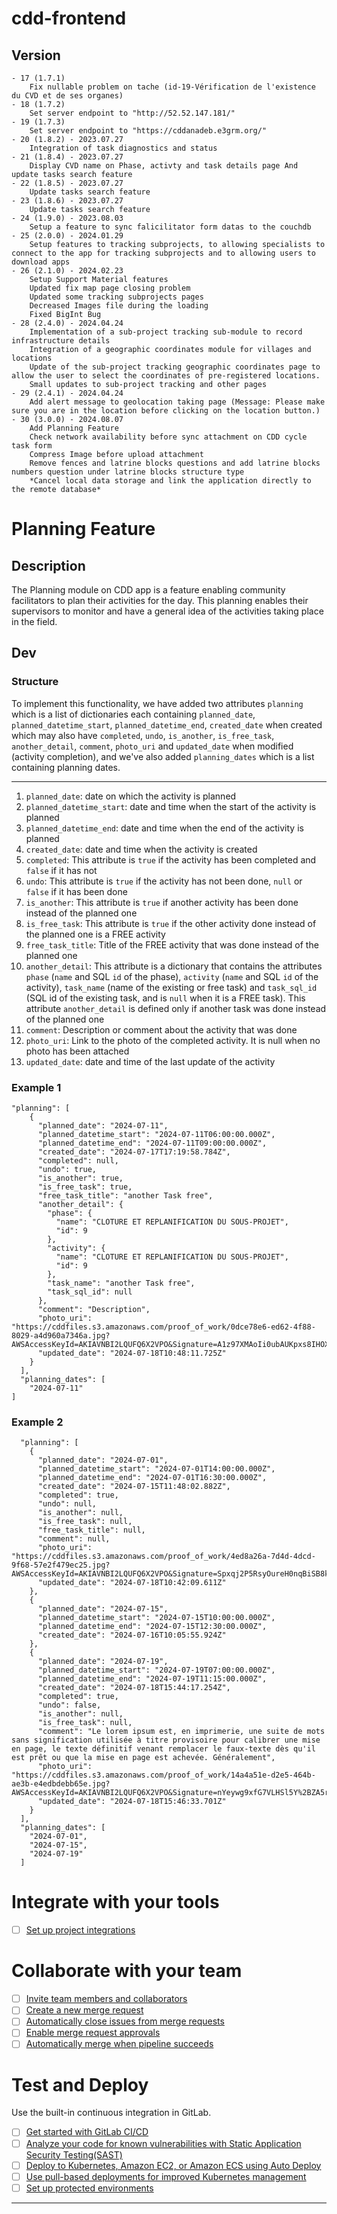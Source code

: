 # cdd-frontend
## Version
    - 17 (1.7.1)
        Fix nullable problem on tache (id-19-Vérification de l'existence du CVD et de ses organes)
    - 18 (1.7.2)
        Set server endpoint to "http://52.52.147.181/"
    - 19 (1.7.3)
        Set server endpoint to "https://cddanadeb.e3grm.org/"
    - 20 (1.8.2) - 2023.07.27
        Integration of task diagnostics and status
    - 21 (1.8.4) - 2023.07.27
        Display CVD name on Phase, activty and task details page And update tasks search feature
    - 22 (1.8.5) - 2023.07.27
        Update tasks search feature
    - 23 (1.8.6) - 2023.07.27
        Update tasks search feature
    - 24 (1.9.0) - 2023.08.03
        Setup a feature to sync falicilitator form datas to the couchdb
    - 25 (2.0.0) - 2024.01.29
        Setup features to tracking subprojects, to allowing specialists to connect to the app for tracking subprojects and to allowing users to download apps
    - 26 (2.1.0) - 2024.02.23
        Setup Support Material features
        Updated fix map page closing problem
        Updated some tracking subprojects pages
        Decreased Images file during the loading
        Fixed BigInt Bug
    - 28 (2.4.0) - 2024.04.24
        Implementation of a sub-project tracking sub-module to record infrastructure details
        Integration of a geographic coordinates module for villages and locations
        Update of the sub-project tracking geographic coordinates page to allow the user to select the coordinates of pre-registered locations.
        Small updates to sub-project tracking and other pages
    - 29 (2.4.1) - 2024.04.24
        Add alert message to geolocation taking page (Message: Please make sure you are in the location before clicking on the location button.)
    - 30 (3.0.0) - 2024.08.07
        Add Planning Feature
        Check network availability before sync attachment on CDD cycle task form
        Compress Image before upload attachment
        Remove fences and latrine blocks questions and add latrine blocks numbers question under latrine blocks structure type
        *Cancel local data storage and link the application directly to the remote database*

# Planning Feature

## Description
The Planning module on CDD app is a feature enabling community facilitators to plan their activities for the day. This planning enables their supervisors to monitor and have a general idea of the activities taking place in the field.

## Dev
### Structure
To implement this functionality, we have added two attributes `planning` which is a list of dictionaries each containing `planned_date`, `planned_datetime_start`, `planned_datetime_end`, `created_date` when created which may also have `completed`, `undo`, `is_another`, `is_free_task`, `another_detail`, `comment`, `photo_uri` and `updated_date` when modified (activity completion), and we've also added `planning_dates` which is a list containing planning dates.

***

1. `planned_date`: date on which the activity is planned
2. `planned_datetime_start`: date and time when the start of the activity is planned
3. `planned_datetime_end`: date and time when the end of the activity is planned
4. `created_date`: date and time when the activity is created
5. `completed`: This attribute is `true` if the activity has been completed and `false` if it has not
6. `undo`: This attribute is `true` if the activity has not been done, `null` or `false` if it has been done
7. `is_another`: This attribute is `true` if another activity has been done instead of the planned one
8. `is_free_task`: This attribute is `true` if the other activity done instead of the planned one is a FREE activity
9. `free_task_title`: Title of the FREE activity that was done instead of the planned one
10. `another_detail`: This attribute is a dictionary that contains the attributes `phase` (`name` and SQL `id` of the phase), `activity` (`name` and SQL `id` of the activity), `task_name` (name of the existing or free task) and `task_sql_id` (SQL id of the existing task, and is `null` when it is a FREE task). This attribute `another_detail` is defined only if another task was done instead of the planned one
11. `comment`: Description or comment about the activity that was done
12. `photo_uri`: Link to the photo of the completed activity. It is null when no photo has been attached
13. `updated_date`: date and time of the last update of the activity


### Example 1
```
"planning": [
    {
      "planned_date": "2024-07-11",
      "planned_datetime_start": "2024-07-11T06:00:00.000Z",
      "planned_datetime_end": "2024-07-11T09:00:00.000Z",
      "created_date": "2024-07-17T17:19:58.784Z",
      "completed": null,
      "undo": true,
      "is_another": true,
      "is_free_task": true,
      "free_task_title": "another Task free",
      "another_detail": {
        "phase": {
          "name": "CLOTURE ET REPLANIFICATION DU SOUS-PROJET",
          "id": 9
        },
        "activity": {
          "name": "CLOTURE ET REPLANIFICATION DU SOUS-PROJET",
          "id": 9
        },
        "task_name": "another Task free",
        "task_sql_id": null
      },
      "comment": "Description",
      "photo_uri": "https://cddfiles.s3.amazonaws.com/proof_of_work/0dce78e6-ed62-4f88-8029-a4d960a7346a.jpg?AWSAccessKeyId=AKIAVNBI2LQUFQ6X2VPO&Signature=A1z97XMAoIi0ubAUKpxs8IHOXO8%3D&Expires=1721303272",
      "updated_date": "2024-07-18T10:48:11.725Z"
    }
  ],
  "planning_dates": [
    "2024-07-11"
]
```

### Example 2
```
  "planning": [
    {
      "planned_date": "2024-07-01",
      "planned_datetime_start": "2024-07-01T14:00:00.000Z",
      "planned_datetime_end": "2024-07-01T16:30:00.000Z",
      "created_date": "2024-07-15T11:48:02.882Z",
      "completed": true,
      "undo": null,
      "is_another": null,
      "is_free_task": null,
      "free_task_title": null,
      "comment": null,
      "photo_uri": "https://cddfiles.s3.amazonaws.com/proof_of_work/4ed8a26a-7d4d-4dcd-9f68-57e2f479ec25.jpg?AWSAccessKeyId=AKIAVNBI2LQUFQ6X2VPO&Signature=Spxqj2P5RsyOureH0nqBiSB8k0Y%3D&Expires=1721302926",
      "updated_date": "2024-07-18T10:42:09.611Z"
    },
    {
      "planned_date": "2024-07-15",
      "planned_datetime_start": "2024-07-15T10:00:00.000Z",
      "planned_datetime_end": "2024-07-15T12:30:00.000Z",
      "created_date": "2024-07-16T10:05:55.924Z"
    },
    {
      "planned_date": "2024-07-19",
      "planned_datetime_start": "2024-07-19T07:00:00.000Z",
      "planned_datetime_end": "2024-07-19T11:15:00.000Z",
      "created_date": "2024-07-18T15:44:17.254Z",
      "completed": true,
      "undo": false,
      "is_another": null,
      "is_free_task": null,
      "comment": "Le lorem ipsum est, en imprimerie, une suite de mots sans signification utilisée à titre provisoire pour calibrer une mise en page, le texte définitif venant remplacer le faux-texte dès qu'il est prêt ou que la mise en page est achevée. Généralement",
      "photo_uri": "https://cddfiles.s3.amazonaws.com/proof_of_work/14a4a51e-d2e5-464b-ae3b-e4edbdebb65e.jpg?AWSAccessKeyId=AKIAVNBI2LQUFQ6X2VPO&Signature=nYeywg9xfG7VLHSl5Y%2BZA5rtiRE%3D&Expires=1721321182",
      "updated_date": "2024-07-18T15:46:33.701Z"
    }
  ],
  "planning_dates": [
    "2024-07-01",
    "2024-07-15",
    "2024-07-19"
  ]
```


# Integrate with your tools

- [ ] [Set up project integrations](https://gitlab.com/ecube3/cdd-frontend/-/settings/integrations)

# Collaborate with your team

- [ ] [Invite team members and collaborators](https://docs.gitlab.com/ee/user/project/members/)
- [ ] [Create a new merge request](https://docs.gitlab.com/ee/user/project/merge_requests/creating_merge_requests.html)
- [ ] [Automatically close issues from merge requests](https://docs.gitlab.com/ee/user/project/issues/managing_issues.html#closing-issues-automatically)
- [ ] [Enable merge request approvals](https://docs.gitlab.com/ee/user/project/merge_requests/approvals/)
- [ ] [Automatically merge when pipeline succeeds](https://docs.gitlab.com/ee/user/project/merge_requests/merge_when_pipeline_succeeds.html)

# Test and Deploy

Use the built-in continuous integration in GitLab.

- [ ] [Get started with GitLab CI/CD](https://docs.gitlab.com/ee/ci/quick_start/index.html)
- [ ] [Analyze your code for known vulnerabilities with Static Application Security Testing(SAST)](https://docs.gitlab.com/ee/user/application_security/sast/)
- [ ] [Deploy to Kubernetes, Amazon EC2, or Amazon ECS using Auto Deploy](https://docs.gitlab.com/ee/topics/autodevops/requirements.html)
- [ ] [Use pull-based deployments for improved Kubernetes management](https://docs.gitlab.com/ee/user/clusters/agent/)
- [ ] [Set up protected environments](https://docs.gitlab.com/ee/ci/environments/protected_environments.html)

***
